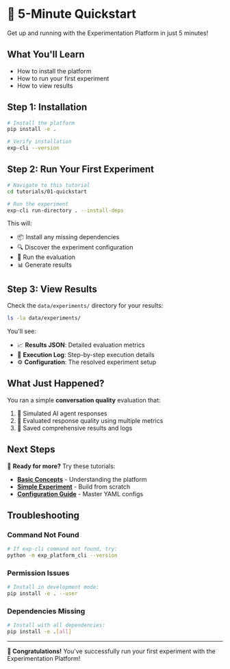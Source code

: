 # 🚀 5-Minute Quickstart

Get up and running with the Experimentation Platform in just 5 minutes!

## What You'll Learn

- How to install the platform
- How to run your first experiment
- How to view results

## Step 1: Installation

```bash
# Install the platform
pip install -e .

# Verify installation
exp-cli --version
```

## Step 2: Run Your First Experiment

```bash
# Navigate to this tutorial
cd tutorials/01-quickstart

# Run the experiment
exp-cli run-directory . --install-deps
```

This will:
- 📦 Install any missing dependencies
- 🔍 Discover the experiment configuration
- 🏃 Run the evaluation
- 📊 Generate results

## Step 3: View Results

Check the `data/experiments/` directory for your results:

```bash
ls -la data/experiments/
```

You'll see:
- 📈 **Results JSON**: Detailed evaluation metrics
- 📝 **Execution Log**: Step-by-step execution details
- ⚙️ **Configuration**: The resolved experiment setup

## What Just Happened?

You ran a simple **conversation quality** evaluation that:

1. 🤖 Simulated AI agent responses
2. 📏 Evaluated response quality using multiple metrics
3. 💾 Saved comprehensive results and logs

## Next Steps

🎯 **Ready for more?** Try these tutorials:

- **[Basic Concepts](../03-basic-concepts/)** - Understanding the platform
- **[Simple Experiment](../04-simple-experiment/)** - Build from scratch  
- **[Configuration Guide](../05-configuration/)** - Master YAML configs

## Troubleshooting

### Command Not Found
```bash
# If exp-cli command not found, try:
python -m exp_platform_cli --version
```

### Permission Issues  
```bash
# Install in development mode:
pip install -e . --user
```

### Dependencies Missing
```bash
# Install with all dependencies:
pip install -e .[all]
```

---

**🎉 Congratulations!** You've successfully run your first experiment with the Experimentation Platform!